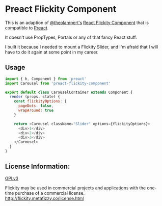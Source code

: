 # Preact Flickity Component

This is an adaption of [@theolampert's](https://github.com/theolampert) [React Flickity Component](https://github.com/theolampert/react-flickity-component) that is compatible to [Preact](preactjs.com).

It doesn't use PropTypes, Portals or any of that fancy React stuff.

I built it because I needed to mount a Flickity Slider, and I'm afraid that I will have to do it again at some point in my career.

## Usage

```js
import { h, Component } from 'preact'
import Carousel from 'preact-flickity-component'

export default class CarouselContainer extends Component {
  render (props, state) {
    const flickityOptions: {
      pageDots: false,
      wrapAround: true
    }

    return <Carousel className="Slider" options={flickityOptions}>
      <div>1</div>
      <div>2</div>
      <div>3</div>
    </Carousel>
  }
}
```

## License Information:

[GPLv3](https://www.gnu.org/licenses/gpl-3.0.html)

Flickity may be used in commercial projects and applications with the one-time purchase of a commercial license.
http://flickity.metafizzy.co/license.html
